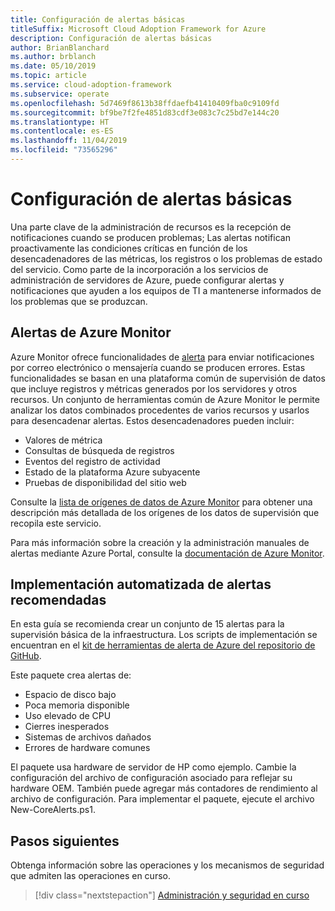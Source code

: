 ```yaml
---
title: Configuración de alertas básicas
titleSuffix: Microsoft Cloud Adoption Framework for Azure
description: Configuración de alertas básicas
author: BrianBlanchard
ms.author: brblanch
ms.date: 05/10/2019
ms.topic: article
ms.service: cloud-adoption-framework
ms.subservice: operate
ms.openlocfilehash: 5d7469f8613b38ffdaefb41410409fba0c9109fd
ms.sourcegitcommit: bf9be7f2fe4851d83cdf3e083c7c25bd7e144c20
ms.translationtype: HT
ms.contentlocale: es-ES
ms.lasthandoff: 11/04/2019
ms.locfileid: "73565296"
---
```

# <a name="set-up-basic-alerts"></a>Configuración de alertas básicas

Una parte clave de la administración de recursos es la recepción de notificaciones cuando se producen problemas; Las alertas notifican proactivamente las condiciones críticas en función de los desencadenadores de las métricas, los registros o los problemas de estado del servicio. Como parte de la incorporación a los servicios de administración de servidores de Azure, puede configurar alertas y notificaciones que ayuden a los equipos de TI a mantenerse informados de los problemas que se produzcan.

## <a name="azure-monitor-alerts"></a>Alertas de Azure Monitor

Azure Monitor ofrece funcionalidades de [alerta](https://docs.microsoft.com/azure/azure-monitor/platform/alerts-overview) para enviar notificaciones por correo electrónico o mensajería cuando se producen errores. Estas funcionalidades se basan en una plataforma común de supervisión de datos que incluye registros y métricas generados por los servidores y otros recursos. Un conjunto de herramientas común de Azure Monitor le permite analizar los datos combinados procedentes de varios recursos y usarlos para desencadenar alertas. Estos desencadenadores pueden incluir:

- Valores de métrica
- Consultas de búsqueda de registros
- Eventos del registro de actividad
- Estado de la plataforma Azure subyacente
- Pruebas de disponibilidad del sitio web

Consulte la [lista de orígenes de datos de Azure Monitor](https://docs.microsoft.com/azure/azure-monitor/platform/data-sources) para obtener una descripción más detallada de los orígenes de los datos de supervisión que recopila este servicio.

Para más información sobre la creación y la administración manuales de alertas mediante Azure Portal, consulte la [documentación de Azure Monitor](https://docs.microsoft.com/azure/azure-monitor/platform/alerts-metric).

## <a name="automated-deployment-of-recommended-alerts"></a>Implementación automatizada de alertas recomendadas

En esta guía se recomienda crear un conjunto de 15 alertas para la supervisión básica de la infraestructura. Los scripts de implementación se encuentran en el [kit de herramientas de alerta de Azure del repositorio de GitHub](https://github.com/Microsoft/manageability-toolkits).

Este paquete crea alertas de:

- Espacio de disco bajo
- Poca memoria disponible
- Uso elevado de CPU
- Cierres inesperados
- Sistemas de archivos dañados
- Errores de hardware comunes

El paquete usa hardware de servidor de HP como ejemplo. Cambie la configuración del archivo de configuración asociado para reflejar su hardware OEM. También puede agregar más contadores de rendimiento al archivo de configuración. Para implementar el paquete, ejecute el archivo New-CoreAlerts.ps1.

## <a name="next-steps"></a>Pasos siguientes

Obtenga información sobre las operaciones y los mecanismos de seguridad que admiten las operaciones en curso.

> [!div class="nextstepaction"]
> [Administración y seguridad en curso](./ongoing-management-overview.md)
